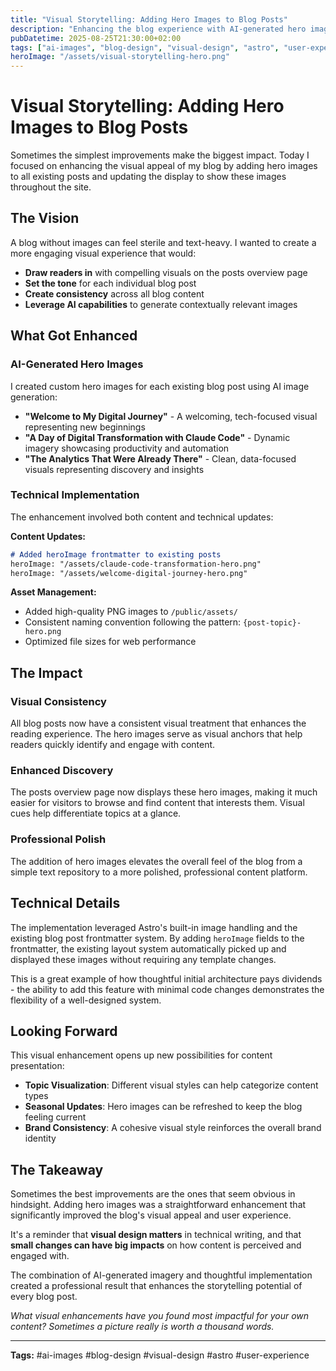 ```yaml
---
title: "Visual Storytelling: Adding Hero Images to Blog Posts"
description: "Enhancing the blog experience with AI-generated hero images that bring visual appeal to both individual posts and the blog overview page."
pubDatetime: 2025-08-25T21:30:00+02:00
tags: ["ai-images", "blog-design", "visual-design", "astro", "user-experience"]
heroImage: "/assets/visual-storytelling-hero.png"
---
```


# Visual Storytelling: Adding Hero Images to Blog Posts

Sometimes the simplest improvements make the biggest impact. Today I focused on enhancing the visual appeal of my blog by adding hero images to all existing posts and updating the display to show these images throughout the site.

## The Vision

A blog without images can feel sterile and text-heavy. I wanted to create a more engaging visual experience that would:

- **Draw readers in** with compelling visuals on the posts overview page
- **Set the tone** for each individual blog post
- **Create consistency** across all blog content
- **Leverage AI capabilities** to generate contextually relevant images

## What Got Enhanced

### AI-Generated Hero Images

I created custom hero images for each existing blog post using AI image generation:

- **"Welcome to My Digital Journey"** - A welcoming, tech-focused visual representing new beginnings
- **"A Day of Digital Transformation with Claude Code"** - Dynamic imagery showcasing productivity and automation
- **"The Analytics That Were Already There"** - Clean, data-focused visuals representing discovery and insights

### Technical Implementation

The enhancement involved both content and technical updates:

**Content Updates:**
```markdown
# Added heroImage frontmatter to existing posts
heroImage: "/assets/claude-code-transformation-hero.png"
heroImage: "/assets/welcome-digital-journey-hero.png"
```

**Asset Management:**
- Added high-quality PNG images to `/public/assets/`
- Consistent naming convention following the pattern: `{post-topic}-hero.png`
- Optimized file sizes for web performance

## The Impact

### Visual Consistency
All blog posts now have a consistent visual treatment that enhances the reading experience. The hero images serve as visual anchors that help readers quickly identify and engage with content.

### Enhanced Discovery
The posts overview page now displays these hero images, making it much easier for visitors to browse and find content that interests them. Visual cues help differentiate topics at a glance.

### Professional Polish
The addition of hero images elevates the overall feel of the blog from a simple text repository to a more polished, professional content platform.

## Technical Details

The implementation leveraged Astro's built-in image handling and the existing blog post frontmatter system. By adding `heroImage` fields to the frontmatter, the existing layout system automatically picked up and displayed these images without requiring any template changes.

This is a great example of how thoughtful initial architecture pays dividends - the ability to add this feature with minimal code changes demonstrates the flexibility of a well-designed system.

## Looking Forward

This visual enhancement opens up new possibilities for content presentation:

- **Topic Visualization**: Different visual styles can help categorize content types
- **Seasonal Updates**: Hero images can be refreshed to keep the blog feeling current
- **Brand Consistency**: A cohesive visual style reinforces the overall brand identity

## The Takeaway

Sometimes the best improvements are the ones that seem obvious in hindsight. Adding hero images was a straightforward enhancement that significantly improved the blog's visual appeal and user experience.

It's a reminder that **visual design matters** in technical writing, and that **small changes can have big impacts** on how content is perceived and engaged with.

The combination of AI-generated imagery and thoughtful implementation created a professional result that enhances the storytelling potential of every blog post.

*What visual enhancements have you found most impactful for your own content? Sometimes a picture really is worth a thousand words.*

---

**Tags:** #ai-images #blog-design #visual-design #astro #user-experience